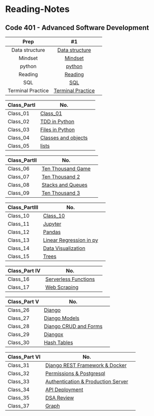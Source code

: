 # Reading-Notes

## Code 401 - Advanced Software Development

| Prep | #1    |   |
| :---:   | :---: | :---: |
| Data structure | [Data structure](./DataStructures/DataStructures.md)   |
| Mindset | [Mindset](./Mindset/Mindset.md)  |
| python | [python](./python/IntroPython.md)  |
| Reading |[Reading](./ReadingEngineer/Reading.md)|
| SQL | [SQL](./SQL/SQL%20Practice.md)|
|Terminal Practice  | [Terminal Practice](./TerminalPractice%20/Terminal.md)  |

| Class_PartI | No. | |
| -------- | -------- | -------- |
| Class_01| [Class_01](./Class_01/Class01.md) |
| Class_02 | [TDD in Python](./Class_02/Class_02.md) |
| Class_03 | [Files in Python](./Class_03/Class_03.md)|
| Class_04 | [Classes and objects](./Class_04/Class_04.md)|
| Class_05 | [lists](./lists/lists.md)|

| Class_PartII | No. | |
| -------- | -------- | -------- |
| Class_06 | [Ten Thousand Game](./Class_06/Class_06.md)|
| Class_07 | [Ten Thousand 2](./Class_07/Class_07.md)|
| Class_08 | [Stacks and Queues](./Class_08/Class_08.md)|
| Class_09 | [Ten Thousand 3](./Class_09/Class_09.md)|

| Class_PartIII | No. | |
| -------- | -------- | -------- |
| Class_10 | [Class_10]()|
| Class_11 | [Jupyter](./Class_11/Class_11.md)|
| Class_12 | [Pandas](./Class_12/Class_12.md)|
| Class_13 | [Linear Regression in py](./Class_13/Class_13.md)|
| Class_14 | [Data Visualization](./Class_14/Class_14.md)|
| Class_15 | [Trees](./Class_15/Class_15.md)|

| Class_Part IV | No. | |
| -------- | -------- | -------- |
| Class_16 | [Serverless Functions](./Class_16/Class_16.md)|
| Class_17 | [Web Scraping](./Class_17/Class_17.md)|

| Class_Part V | No. | |
| -------- | -------- | -------- |
| Class_26 | [Django](./Class_26/Class_26.md)|
| Class_27 | [Django Models](./Class_27/Class_27.md)|
| Class_28 | [Django CRUD and Forms](./Class_28/Class_28.md)|
| Class_29 | [Djangox](./Class_29/Class_29.md)|
| Class_30 | [Hash Tables](./Class_30/Class_30.md)|

| Class_Part VI | No. | |
| -------- | -------- | -------- |
| Class_31 |[Django REST Framework & Docker](./Class_31/Class_31.md)
| Class_32 |[Permissions & Postgresql](./Class_32/Class_32.md)
| Class_33 |[Authentication & Production Server](./Class_33/Class_33.md)
| Class_34 |[API Deployment](./Class_34/Class_34.md)
| Class_35 |[DSA Review](./Class_36/Class_36.md)
| Class_37 |[Graph]()
